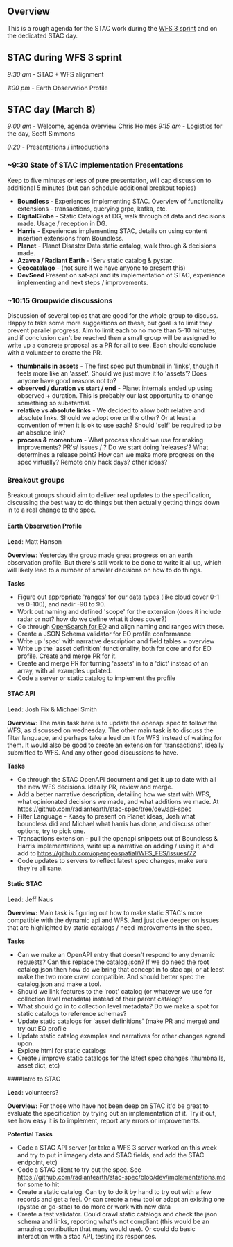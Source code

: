 ## Overview

This is a rough agenda for the STAC work during the [WFS 3 sprint](https://github.com/opengeospatial/wfs3hackathon/) and on
the dedicated STAC day.

## STAC during WFS 3 sprint

*9:30 am* - STAC + WFS alignment

*1:00 pm* - Earth Observation Profile

## STAC day (March 8)

*9:00 am* - Welcome, agenda overview Chris Holmes
*9:15 am* - Logistics for the day, Scott Simmons

*9:20* - Presentations / introductions

### ~9:30 State of STAC implementation Presentations
Keep to five minutes or less of pure presentation, will cap discussion to additional 5 minutes (but can schedule 
additional breakout topics)

* **Boundless** - Experiences implementing STAC. Overview of functionality extensions - transactions, querying grpc, kafka, etc.
* **DigitalGlobe** - Static Catalogs at DG, walk through of data and decisions made. Usage / reception in DG.
* **Harris** - Experiences implementing STAC, details on using content insertion extensions from Boundless.
* **Planet** - Planet Disaster Data static catalog, walk through & decisions made.
* **Azavea / Radiant Earth** - IServ static catalog & pystac.
* **Geocatalago** - (not sure if we have anyone to present this)
* **DevSeed** Present on sat-api and its implementation of STAC, experience implementing and next steps / improvements.

### ~10:15 Groupwide discussions
Discussion of several topics that are good for the whole group to discuss. Happy to take some more suggestions on these, but goal is to limit they prevent parallel progress. Aim to limit each to no more than 5-10 minutes, and if conclusion can't be reached then a small group will be assigned to write up a concrete proposal as a PR for all to see. Each should conclude with a volunteer to create the PR.

* **thumbnails in assets** - The first spec put thumbnail in 'links', though it feels more like an 'asset'. Should we just move
it to 'assets'? Does anyone have good reasons not to? 
* **observed / duration vs start / end** - Planet internals ended up using observed + duration. This is probably our last opportunity to change something so substantial.
* **relative vs absolute links** - We decided to allow both relative and absolute links. Should we adopt one or the other? Or at least a convention of when it is ok to use each? Should 'self' be required to be an absolute link?
* **process & momentum** - What process should we use for making improvements? PR's/ issues / ? Do we start doing 'releases'?
What determines a release point? How can we make more progress on the spec virtually? Remote only hack days? other ideas?

### Breakout groups

Breakout groups should aim to deliver real updates to the specification, discussing the best way to do things but then actually
getting things down in to a real change to the spec. 

#### Earth Observation Profile
**Lead**: Matt Hanson

**Overview**: Yesterday the group made great progress on an earth observation profile. But there's still work to be done to 
write it all up, which will likely lead to a number of smaller decisions on how to do things.

**Tasks**

* Figure out appropriate 'ranges' for our data types (like cloud cover 0-1 vs 0-100), and nadir -90 to 90.
* Work out naming and defined 'scope' for the extension (does it include radar or not? how do we define what it does cover?)
* Go through [OpenSearch for EO](http://docs.opengeospatial.org/is/13-026r8/13-026r8.html) and align naming and ranges with those.
* Create a JSON Schema validator for EO profile conformance
* Write up 'spec' with narrative description and field tables + overview
* Write up the 'asset definition' functionality, both for core and for EO profile. Create and merge PR for it.
* Create and merge PR for turning 'assets' in to a 'dict' instead of an array, with all examples updated.
* Code a server or static catalog to implement the profile

#### STAC API
**Lead**: Josh Fix & Michael Smith

**Overview**: The main task here is to update the openapi spec to follow the WFS, as discussed on wednesday. The other main
task is to discuss the filter language, and perhaps take a lead on it for WFS instead of waiting for them. It would also be 
good to create an extension for 'transactions', ideally submitted to WFS. And any other good discussions to have.

**Tasks**

* Go through the STAC OpenAPI document and get it up to date with all the new WFS decisions. Ideally PR, review and merge.
* Add a better narrative description, detailing how we start with WFS, what opinionated decisions we made, and what additions we made. At https://github.com/radiantearth/stac-spec/tree/dev/api-spec
* Filter Language - Kasey to present on Planet ideas, Josh what boundless did and Michael what harris has done, and discuss other options, try to pick one.
* Transactions extension - pull the openapi snippets out of Boundless & Harris implementations, write up a narrative on adding
/ using it, and add to https://github.com/opengeospatial/WFS_FES/issues/72
* Code updates to servers to reflect latest spec changes, make sure they're all sane.

#### Static STAC
**Lead**: Jeff Naus

**Overview:** Main task is figuring out how to make static STAC's more compatible with the dynamic api and WFS. And just 
dive deeper on issues that are highlighted by static catalogs / need improvements in the spec.

**Tasks**

* Can we make an OpenAPI entry that doesn't respond to any dynamic requests? Can this replace the catalog.json? If we do
need the root catalog.json then how do we bring that concept in to stac api, or at least make the two more crawl compatible. 
And should better spec the catalog.json and make a tool.
* Should we link features to the 'root' catalog (or whatever we use for collection level metadata) instead of their parent catalog?
* What should go in to collection level metadata? Do we make a spot for static catalogs to reference schemas?
* Update static catalogs for 'asset definitions' (make PR and merge) and try out EO profile
* Update static catalog examples and narratives for other changes agreed upon.
* Explore html for static catalogs
* Create / improve static catalogs for the latest spec changes (thumbnails, asset dict, etc)

####Intro to STAC

**Lead**: volunteers?

**Overview:** For those who have not been deep on STAC it'd be great to evaluate the specification by trying out an implementation of it. Try it out, see how easy it is to implement, report any errors or improvements.

**Potential Tasks**

* Code a STAC API server (or take a WFS 3 server worked on this week and try to put in imagery data and STAC fields, and
add the STAC endpoint, etc)
* Code a STAC client to try out the spec. See https://github.com/radiantearth/stac-spec/blob/dev/implementations.md for some to hit
* Create a static catalog. Can try to do it by hand to try out with a few records and get a feel. Or can create a new tool
or adapt an existing one (pystac or go-stac) to do more or work with new data
* Create a test validator. Could crawl static catalogs and check the json schema and links, reporting what's not compliant 
(this would be an amazing contribution that many would use). Or could do basic interaction with a stac API, testing its
responses.
